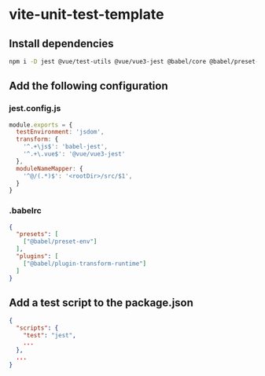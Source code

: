 # vite-unit-test-template
## Install dependencies

```sh
npm i -D jest @vue/test-utils @vue/vue3-jest @babel/core @babel/preset-env @babel/plugin-transform-runtime
```

## Add the following configuration

### jest.config.js

```js
module.exports = {
  testEnvironment: 'jsdom',
  transform: {
    '^.+\js$': 'babel-jest',
    '^.+\.vue$': '@vue/vue3-jest'
  },
  moduleNameMapper: {
    '^@/(.*)$': '<rootDir>/src/$1',
  }
}
```

### .babelrc

```json
{
  "presets": [
    ["@babel/preset-env"]
  ],
  "plugins": [
    ["@babel/plugin-transform-runtime"]
  ]
}
```

## Add a test script to the package.json
```json
{
  "scripts": {
    "test": "jest",
    ...
  },
  ...
}
```